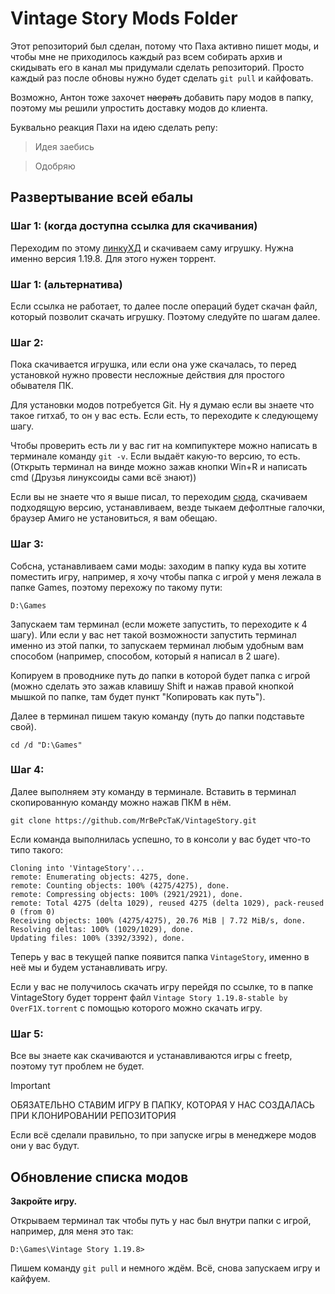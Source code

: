 # Vintage Story Mods Folder

Этот репозиторий был сделан, потому что Паха активно пишет моды, и чтобы мне не приходилось каждый раз всем собирать архив и скидывать его в канал мы придумали сделать репозиторий. Просто каждый раз после обновы нужно будет сделать `git pull` и кайфовать. 

Возможно, Антон тоже захочет ~~насрать~~ добавить пару модов в папку, поэтому мы решили упростить доставку модов до клиента.

Буквально реакция Пахи на идею сделать репу:
> Идея заебись

> Одобряю

## Развертывание всей ебалы

### Шаг 1: (когда доступна ссылка для скачивания)

Переходим по этому [линкуХД](https://tracker.fplay.free.hr/dl.php?id=16) и скачиваем саму игрушку. Нужна именно версия 1.19.8.
Для этого нужен торрент.

### Шаг 1: (альтернатива)

Если ссылка не работает, то далее после операций будет скачан файл, который позволит скачать игрушку. Поэтому следуйте по шагам далее.

### Шаг 2:

Пока скачивается игрушка, или если она уже скачалась, то перед установкой нужно провести несложные действия  для простого обывателя ПК.

Для установки модов потребуется Git. Ну я думаю если вы знаете что такое гитхаб, то он у вас есть. Если есть, то переходите к следующему шагу.

Чтобы проверить есть ли у вас гит на компипуктере можно написать в терминале команду `git -v`. Если выдаёт какую-то версию, то есть. (Открыть терминал на винде можно зажав кнопки Win+R и написать cmd (Друзья линуксоиды сами всё знают))

Если вы не знаете что я выше писал, то переходим [сюда](https://git-scm.com/downloads), скачиваем подходящую версию, устанавливаем, везде тыкаем дефолтные галочки, браузер Амиго не установиться, я вам обещаю.

### Шаг 3:

Собсна, устанавливаем сами моды: заходим в папку куда вы хотите поместить игру, например, я хочу чтобы папка с игрой у меня лежала в папке Games, поэтому перехожу по такому пути:

```
D:\Games
```

Запускаем там терминал (если можете запустить, то переходите к 4 шагу). Или если у вас нет такой возможности запустить терминал именно из этой папки, то запускаем терминал любым удобным вам способом (например, способом, который я написал в 2 шаге). 

Копируем в проводнике путь до папки в которой будет папка с игрой (можно сделать это зажав клавишу Shift и нажав правой кнопкой мышкой по папке, там будет пункт "Копировать как путь").

Далее в терминал пишем такую команду (путь до папки подставьте свой).

```
cd /d "D:\Games"
```

### Шаг 4:

Далее выполняем эту команду в терминале. Вставить в терминал скопированную команду можно нажав ПКМ в нём.

```
git clone https://github.com/MrBePcTaK/VintageStory.git
```

Если команда выполнилась успешно, то в консоли у вас будет что-то типо такого:

```
Cloning into 'VintageStory'...
remote: Enumerating objects: 4275, done.
remote: Counting objects: 100% (4275/4275), done.
remote: Compressing objects: 100% (2921/2921), done.
remote: Total 4275 (delta 1029), reused 4275 (delta 1029), pack-reused 0 (from 0)
Receiving objects: 100% (4275/4275), 20.76 MiB | 7.72 MiB/s, done.
Resolving deltas: 100% (1029/1029), done.
Updating files: 100% (3392/3392), done.
```

Теперь у вас в текущей папке появится папка `VintageStory`, именно в неё мы и будем устанавливать игру.

Если у вас не получилось скачать игру перейдя по ссылке, то в папке VintageStory будет торрент файл `Vintage Story 1.19.8-stable by OverF1X.torrent` с помощью которого можно скачать игру.

### Шаг 5:

Все вы знаете как скачиваются и устанавливаются игры с freetp, поэтому тут проблем не будет.

> [!IMPORTANT]
> ОБЯЗАТЕЛЬНО СТАВИМ ИГРУ В ПАПКУ, КОТОРАЯ У НАС СОЗДАЛАСЬ ПРИ КЛОНИРОВАНИИ РЕПОЗИТОРИЯ

Если всё сделали правильно, то при запуске игры в менеджере модов они у вас будут.

## Обновление списка модов

**Закройте игру.**

Открываем терминал так чтобы путь у нас был внутри папки с игрой, например, для меня это так:

```
D:\Games\Vintage Story 1.19.8>
```

Пишем команду `git pull` и немного ждём. Всё, снова запускаем игру и кайфуем.